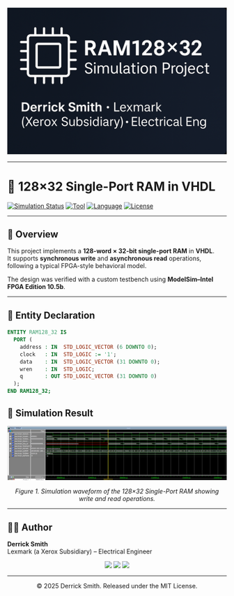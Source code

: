 <p align="center">
  <img src="https://github.com/Derricks888/VHDL_RAM128_32/blob/main/docs/header.png?raw=true" width="850" alt="VHDL RAM128×32 Simulation Project Banner">
</p>

---

# 🧠 128×32 Single-Port RAM in VHDL

[![Simulation Status](https://img.shields.io/badge/Simulation-Passed-brightgreen)]()
[![Tool](https://img.shields.io/badge/ModelSim-Intel_10.5b-blue)]()
[![Language](https://img.shields.io/badge/VHDL-2008-orange)]()
[![License](https://img.shields.io/badge/License-MIT-lightgrey)]()

---

## 📘 Overview

This project implements a **128-word × 32-bit single-port RAM** in **VHDL**.  
It supports **synchronous write** and **asynchronous read** operations, following a typical FPGA-style behavioral model.

The design was verified with a custom testbench using **ModelSim–Intel FPGA Edition 10.5b**.

---

## 🌟 Entity Declaration

```vhdl
ENTITY RAM128_32 IS
  PORT (
    address : IN  STD_LOGIC_VECTOR (6 DOWNTO 0);
    clock   : IN  STD_LOGIC := '1';
    data    : IN  STD_LOGIC_VECTOR (31 DOWNTO 0);
    wren    : IN  STD_LOGIC;
    q       : OUT STD_LOGIC_VECTOR (31 DOWNTO 0)
  );
END RAM128_32;

```
## 🧠 Simulation Result

<p align="center">
  <img src="docs/waveform.png" width="750" alt="Simulation waveform of RAM128×32">
</p>

<p align="center"><i>Figure 1. Simulation waveform of the 128×32 Single-Port RAM showing write and read operations.</i></p>

---

## 🧑‍💻 Author  
**Derrick Smith**  
Lexmark (a Xerox Subsidiary) – Electrical Engineer  

<p align="center">
  <img src="https://img.shields.io/badge/Engineer-Digital_Hardware-blue?style=for-the-badge&logo=circuitverse">
  <img src="https://img.shields.io/badge/FPGA-Design-green?style=for-the-badge&logo=intel">
  <img src="https://img.shields.io/badge/Embedded_Systems-Linux-orange?style=for-the-badge&logo=linux">
</p>

---

<p align="center">
  © 2025 Derrick Smith. Released under the MIT License.
</p>
